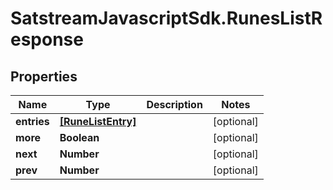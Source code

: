 # SatstreamJavascriptSdk.RunesListResponse

## Properties
Name | Type | Description | Notes
------------ | ------------- | ------------- | -------------
**entries** | [**[RuneListEntry]**](RuneListEntry.md) |  | [optional] 
**more** | **Boolean** |  | [optional] 
**next** | **Number** |  | [optional] 
**prev** | **Number** |  | [optional] 
